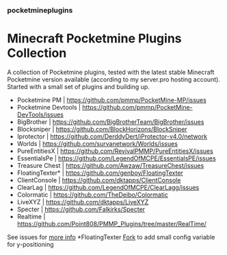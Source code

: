 ### pocketmineplugins

# Minecraft Pocketmine Plugins Collection

A collection of Pocketmine plugins, tested with the latest stable Minecraft Pocketmine version available (according to my server.pro hosting account).
Started with a small set of plugins and building up. 

- Pocketmine PM | https://github.com/pmmp/PocketMine-MP/issues
- Pocketmine Devtools | https://github.com/pmmp/PocketMine-DevTools/issues
- BigBrother | https://github.com/BigBrotherTeam/BigBrother/issues
- Blocksniper | https://github.com/BlockHorizons/BlockSniper
- Iprotector | https://github.com/DerddyDert/iProtector-v4.0/network
- Worlds | https://github.com/survanetwork/Worlds/issues 
- PureEntitiesX | https://github.com/RevivalPMMP/PureEntitiesX/issues
- EssentialsPe | https://github.com/LegendOfMCPE/EssentialsPE/issues
- Treasure Chest | https://github.com/Awzaw/TreasureChest/issues
- FloatingTexter* | https://github.com/genboy/FloatingTexter 
- ClientConsole | https://github.com/dktapps/ClientConsole
- ClearLag | https://github.com/LegendOfMCPE/ClearLagg/issues
- Colormatic | https://github.com/TheDeibo/Colormatic
- LiveXYZ | https://github.com/dktapps/LiveXYZ
- Specter | https://github.com/Falkirks/Specter 
- Realtime | https://github.com/Point808/PMMP_Plugins/tree/master/RealTime/

See issues for [more info](https://github.com/genboy/pocketmineplugins/issues/8) 
*FloatingTexter [Fork](https://github.com/genboy/FloatingTexter) to add small config variable for y-positioning